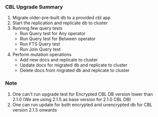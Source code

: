 ### CBL Upgrade Summary

1. Migrate older-pre-built db to a provided cbl app
2. Start the replication and replicate db to cluster
3. Running few query tests
    - Run Query test for Any operator
    - Run Query test for Between operator
    - Run FTS Query test
    - Run Join Query test 
4. Perform mutation operations
    - Add new docs and replicate to cluster
    - Update docs for migrated db and replicate to cluster
    - Delete docs from migrated db and replicate to cluster

### Note
1. One can't run upgrade test for Encrypted CBL DB version lower than 2.1.0 (We are using 2.1.5 as base version for 2.1.0 CBL DB)
2. One can run update for both encrypted and unencrypted db for CBL version 2.1.5 onwards
 